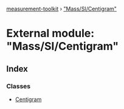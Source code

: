 [measurement-toolkit](../README.md) › ["Mass/SI/Centigram"](_mass_si_centigram_.md)

# External module: "Mass/SI/Centigram"

## Index

### Classes

* [Centigram](../classes/_mass_si_centigram_.centigram.md)
